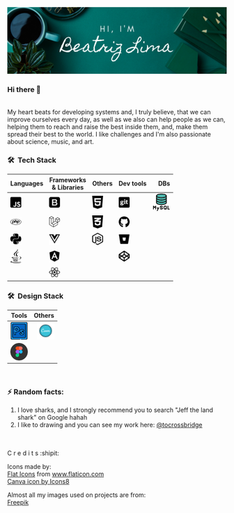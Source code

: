<img src="img/banner.png" />

### Hi there 👋
<br/>
My heart beats for developing systems and, I truly believe, that we can improve ourselves every day, as well as we also can help people as we can, helping them to reach and raise the best inside them, and, make them spread their best to the world.
I like challenges and I'm also passionate about science, music, and art.

<h3> 🛠 &nbsp;Tech Stack</h3>

| Languages                                | Frameworks<br>& Libraries                      | Others | Dev tools                         | DBs |
| ---------------------------------------- |---------------------------------------------| -------------------------------------------|-----| ---:|
| <img src="/svg/js.svg" width="25" />     | <img src="/svg/bootstrap.svg" width="25" /> | <img src="/svg/html5.svg" width="25" />    | <img src="/svg/git.svg" width="25" />       | <img src="/icons/mysql.png" width="40" /> |
| <img src="/svg/php.svg" width="25" />    | <img src="/svg/laravel.svg" width="25" />   | <img src="/svg/css3.svg" width="25" />     | <img src="/svg/github.svg" width="25" />    |                                           |
| <img src="/svg/python.svg" width="25" /> | <img src="/svg/vuejs.svg" width="25" />     | <img src="/svg/node-js.svg" width="25" />  | <img src="/svg/bitbucket.svg" width="25" /> |                                           |
| <img src="/svg/java.svg" width="25" />   | <img src="/svg/angular.svg" width="25" />   |                                            | <img src="/svg/codepen.svg" width="25" />   |                                           |
|                                          | <img src="/svg/react.svg" width="25" />     | 


<h3> 🛠 &nbsp;Design Stack</h3>

| Tools                                               | Others                                        |
| --------------------------------------------------- | ---------------------------------------------:|
| <img src="/icons/adobe-photoshop.png" width="40" /> | <img src="/icons/canva_icon.png" width="40" />|
| <img src="/icons/figma.png" width="40" />           |                                               |

<br/>


### ⚡ Random facts:
1. I love sharks, and I strongly recommend you to search "Jeff the land shark" on Google hahah
2. I like to drawing and you can see my work here: <a href="http://instagram.com/tocrossbridge" target="_blank">@tocrossbridge</a>


<br/><br/>
C r e d i t s :shipit:

Icons made by:<br>
<a href="https://www.flaticon.com/authors/flat-icons" title="Flat Icons">Flat Icons</a> from <a href="https://www.flaticon.com/" title="Flaticon"> www.flaticon.com</a><br>
<a href="https://icons8.com/icon/nBeuei22ZvUb/canva">Canva icon by Icons8</a>

Almost all my images used on projects are from:<br>
<a href="https://www.freepik.com" title="Freepik" target="_blank">Freepik</a>

